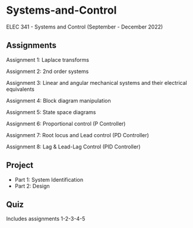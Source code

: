 # Systems-and-Control
ELEC 341 - Systems and Control (September - December 2022)

## Assignments

Assignment 1: Laplace transforms

Assignment 2: 2nd order systems

Assignment 3: Linear and angular mechanical systems and their electrical equivalents

Assignment 4: Block diagram manipulation

Assignment 5: State space diagrams

Assignment 6: Proportional control (P Controller)

Assignment 7: Root locus and Lead control (PD Controller)

Assignment 8: Lag & Lead-Lag Control (PID Controller)

## Project

- Part 1: System Identification
- Part 2: Design

## Quiz
Includes assignments 1-2-3-4-5
